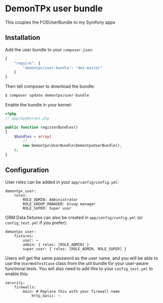 # DemonTPx user bundle

This couples the FOSUserBundle to my Symfony apps

## Installation

Add the user bundle to your `composer.json`:

``` js
{
    "require": {
        "demontpx/user-bundle": "dev-master"
    }
}
```

Then tell composer to download the bundle:

``` bash
$ composer update demontpx/user-bundle
```

Enable the bundle in your kernel:

``` php
<?php
// app/AppKernel.php

public function registerBundles()
{
    $bundles = array(
        // ...
        new Demontpx\UserBundle\DemontpxUserBundle(),
    );
}
```

## Configuration

User roles can be added in your `app/config/config.yml`:

    demontpx_user:
        roles:
            ROLE_ADMIN: Administrator
            ROLE_GROUP_MANAGER: Group manager
            ROLE_SUPER: Super user

ORM Data fixtures can also be created in `app/config/config.yml` (or `config_test.yml` if you prefer):

    demontpx_user:
        fixtures:
            user: ~
            admin: { roles: [ROLE_ADMIN] }
            super_user: { roles: [ROLE_ADMIN, ROLE_SUPER] }

Users will get the same password as the user name, and you will be able to use the `UserWebTestCase` class from the util bundle for your user-aware functional tests. You will also need to add this to your `config_test.yml` to enable this:

    security:
        firewalls:
            main: # Replace this with your firewall name
                http_basic: ~

